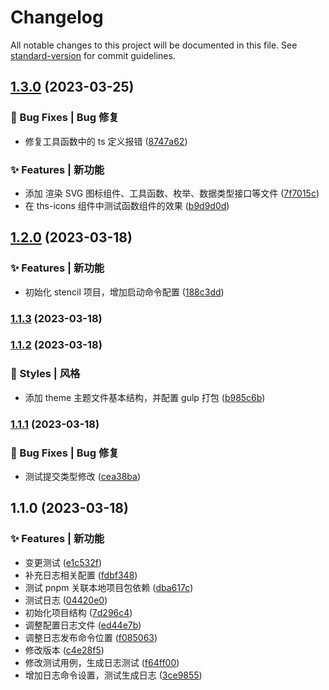 # Changelog

All notable changes to this project will be documented in this file. See [standard-version](https://github.com/conventional-changelog/standard-version) for commit guidelines.

## [1.3.0](https://github.com/Lyrelion/ths-design-test1/compare/v1.2.0...v1.3.0) (2023-03-25)


### 🐛 Bug Fixes | Bug 修复

* 修复工具函数中的 ts 定义报错 ([8747a62](https://github.com/Lyrelion/ths-design-test1/commit/8747a62745c73873a754b4eae5a6388d9ff53323))


### ✨ Features | 新功能

* 添加 渲染 SVG 图标组件、工具函数、枚举、数据类型接口等文件 ([7f7015c](https://github.com/Lyrelion/ths-design-test1/commit/7f7015cfcb3883ef6b7068c990b9548b3742abd8))
* 在 ths-icons 组件中测试函数组件的效果 ([b9d9d0d](https://github.com/Lyrelion/ths-design-test1/commit/b9d9d0db93bc5509564f0bf6f8b4a67355cc26b2))

## [1.2.0](https://github.com/Lyrelion/ths-design-test1/compare/v1.1.3...v1.2.0) (2023-03-18)


### ✨ Features | 新功能

* 初始化 stencil 项目，增加启动命令配置 ([188c3dd](https://github.com/Lyrelion/ths-design-test1/commit/188c3dd20c5d3f46fc274dd5d320476e014f01a1))

### [1.1.3](https://github.com/Lyrelion/ths-design-test1/compare/v1.1.2...v1.1.3) (2023-03-18)

### [1.1.2](https://github.com/Lyrelion/ths-design-test1/compare/v1.1.1...v1.1.2) (2023-03-18)


### 💄 Styles | 风格

* 添加 theme 主题文件基本结构，并配置 gulp 打包 ([b985c6b](https://github.com/Lyrelion/ths-design-test1/commit/b985c6ba2cc575c7eb42b07aee48e4e06bf6efb4))

### [1.1.1](https://github.com/Lyrelion/ths-design-test1/compare/v1.1.0...v1.1.1) (2023-03-18)


### 🐛 Bug Fixes | Bug 修复

* 测试提交类型修改 ([cea38ba](https://github.com/Lyrelion/ths-design-test1/commit/cea38baba0930ab14be915d4cf9d077bdd97078a))

## 1.1.0 (2023-03-18)


### ✨ Features | 新功能

* 变更测试 ([e1c532f](https://github.com/Lyrelion/ths-design-test1/commit/e1c532f676aa85e3723393d8226933fd3ca19f50))
* 补充日志相关配置 ([fdbf348](https://github.com/Lyrelion/ths-design-test1/commit/fdbf3487c0d1f279db8bfb5ebdff8d1d5802c08b))
* 测试 pnpm 关联本地项目包依赖 ([dba617c](https://github.com/Lyrelion/ths-design-test1/commit/dba617cf8db315c2c52ad6bf6c4b2bdcc51cfeac))
* 测试日志 ([04420e0](https://github.com/Lyrelion/ths-design-test1/commit/04420e0b1f790b0a3689434785ae186468e94c94))
* 初始化项目结构 ([7d296c4](https://github.com/Lyrelion/ths-design-test1/commit/7d296c49a7a5e13c3fb45e7bd74c5d7fd697a5f3))
* 调整配置日志文件 ([ed44e7b](https://github.com/Lyrelion/ths-design-test1/commit/ed44e7b1c2dbfe6eca177a31b26dc80ed485de10))
* 调整日志发布命令位置 ([f085063](https://github.com/Lyrelion/ths-design-test1/commit/f08506344c6a731634bf6c86394a63be5af46860))
* 修改版本 ([c4e28f5](https://github.com/Lyrelion/ths-design-test1/commit/c4e28f56b19b096971e7706e1b6c5f1753352b14))
* 修改测试用例，生成日志测试 ([f64ff00](https://github.com/Lyrelion/ths-design-test1/commit/f64ff004b1cb474990cf97d7185b8dd0cc45fcc5))
* 增加日志命令设置，测试生成日志 ([3ce9855](https://github.com/Lyrelion/ths-design-test1/commit/3ce985581ff683c7aa8a66127aa06a5f307dea77))
